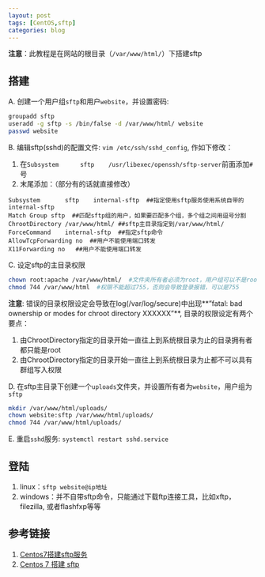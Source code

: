 ```yaml
---
layout: post
tags: [CentOS,sftp]
categories: blog
---
```


**注意**：此教程是在网站的根目录（`/var/www/html/`）下搭建sftp
## 搭建
A. 创建一个用户组`sftp`和用户`website`，并设置密码:
```bash
groupadd sftp
useradd -g sftp -s /bin/false -d /var/www/html/ website
passwd website
```

B. 编辑sftp(sshd)的配置文件: `vim /etc/ssh/sshd_config`, 作如下修改：
1. 在`Subsystem      sftp    /usr/libexec/openssh/sftp-server`前面添加`#`号
2. 末尾添加：（部分有的话就直接修改）
```sshdconfig
Subsystem       sftp    internal-sftp  ##指定使用sftp服务使用系统自带的internal-sftp  
Match Group sftp  ##匹配sftp组的用户，如果要匹配多个组，多个组之间用逗号分割  
ChrootDirectory /var/www/html/ ##sftp主目录指定到/var/www/html/
ForceCommand    internal-sftp  ##指定sftp命令  
AllowTcpForwarding no  ##用户不能使用端口转发
X11Forwarding no   ##用户不能使用端口转发 
```

C. 设定sftp的主目录权限
```bash
chown root:apache /var/www/html/  #文件夹所有者必须为root，用户组可以不是root
chmod 744 /var/www/html  #权限不能超过755，否则会导致登录报错，可以是755
```

**注意**: 错误的目录权限设定会导致在log(/var/log/secure)中出现**”fatal: bad ownership or modes for chroot directory XXXXXX”**, 目录的权限设定有两个要点：
1. 由ChrootDirectory指定的目录开始一直往上到系统根目录为止的目录拥有者都只能是root
2. 由ChrootDirectory指定的目录开始一直往上到系统根目录为止都不可以具有群组写入权限

D. 在sftp主目录下创建一个`uploads`文件夹，并设置所有者为`website`，用户组为`sftp`
```bash
mkdir /var/www/html/uploads/
chown website:sftp /var/www/html/uploads/
chmod 744 /var/www/html/uploads/
```

E. 重启`sshd`服务: `systemctl restart sshd.service`

## 登陆
1. linux：`sftp website@ip地址`
2. windows：并不自带sftp命令，只能通过下载ftp连接工具，比如xftp，filezilla, 或者flashfxp等等 

## 参考链接
1. [Centos7搭建sftp服务](https://www.idaobin.com/archives/184.html)
2. [ Centos 7 搭建 sftp ](https://blog.csdn.net/qq_16681279/article/details/78022382)
